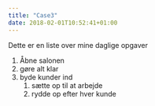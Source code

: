```yaml
---
title: "Case3"
date: 2018-02-01T10:52:41+01:00
---
```

Dette er en liste over mine daglige opgaver

1. Åbne salonen
2. gøre alt klar
3. byde kunder ind
   1. sætte op til at arbejde 
   2. rydde op efter hver kunde
